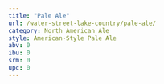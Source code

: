 ```yaml
---
title: "Pale Ale"
url: /water-street-lake-country/pale-ale/
category: North American Ale
style: American-Style Pale Ale
abv: 0
ibu: 0
srm: 0
upc: 0
---
```


